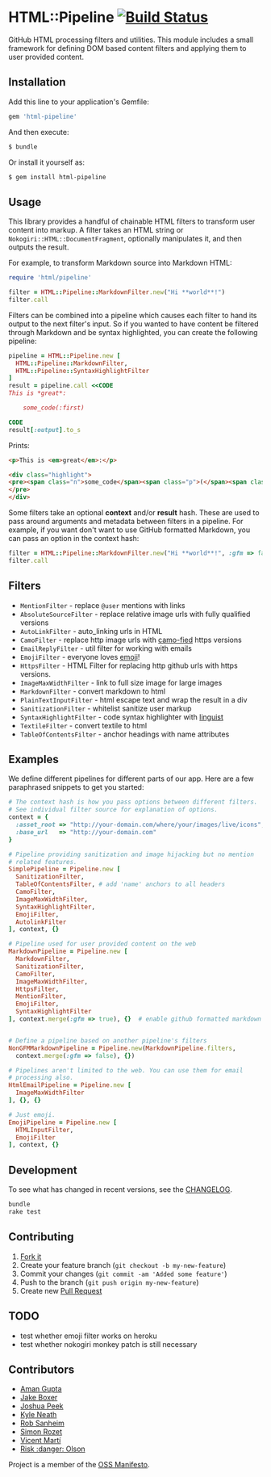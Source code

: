 # HTML::Pipeline [![Build Status](https://secure.travis-ci.org/jch/html-pipeline.png)](http://travis-ci.org/jch/html-pipeline)

GitHub HTML processing filters and utilities. This module includes a small
framework for defining DOM based content filters and applying them to user
provided content.

## Installation

Add this line to your application's Gemfile:

```ruby
gem 'html-pipeline'
```

And then execute:

```sh
$ bundle
```

Or install it yourself as:

```sh
$ gem install html-pipeline
```

## Usage

This library provides a handful of chainable HTML filters to transform user
content into markup. A filter takes an HTML string or
`Nokogiri::HTML::DocumentFragment`, optionally manipulates it, and then
outputs the result.

For example, to transform Markdown source into Markdown HTML:

```ruby
require 'html/pipeline'

filter = HTML::Pipeline::MarkdownFilter.new("Hi **world**!")
filter.call
```

Filters can be combined into a pipeline which causes each filter to hand its
output to the next filter's input. So if you wanted to have content be
filtered through Markdown and be syntax highlighted, you can create the
following pipeline:

```ruby
pipeline = HTML::Pipeline.new [
  HTML::Pipeline::MarkdownFilter,
  HTML::Pipeline::SyntaxHighlightFilter
]
result = pipeline.call <<CODE
This is *great*:

    some_code(:first)

CODE
result[:output].to_s
```

Prints:

```html
<p>This is <em>great</em>:</p>

<div class="highlight">
<pre><span class="n">some_code</span><span class="p">(</span><span class="ss">:first</span><span class="p">)</span>
</pre>
</div>
```

Some filters take an optional **context** and/or **result** hash. These are
used to pass around arguments and metadata between filters in a pipeline. For
example, if you want don't want to use GitHub formatted Markdown, you can
pass an option in the context hash:

```ruby
filter = HTML::Pipeline::MarkdownFilter.new("Hi **world**!", :gfm => false)
filter.call
```

## Filters

* `MentionFilter` - replace `@user` mentions with links
* `AbsoluteSourceFilter` - replace relative image urls with fully qualified versions
* `AutoLinkFilter` - auto_linking urls in HTML
* `CamoFilter` - replace http image urls with [camo-fied](https://github.com/atmos/camo) https versions
* `EmailReplyFilter` - util filter for working with emails
* `EmojiFilter` - everyone loves [emoji](http://www.emoji-cheat-sheet.com/)!
* `HttpsFilter` - HTML Filter for replacing http github urls with https versions.
* `ImageMaxWidthFilter` - link to full size image for large images
* `MarkdownFilter` - convert markdown to html
* `PlainTextInputFilter` - html escape text and wrap the result in a div
* `SanitizationFilter` - whitelist sanitize user markup
* `SyntaxHighlightFilter` - code syntax highlighter with [linguist](https://github.com/github/linguist)
* `TextileFilter` - convert textile to html
* `TableOfContentsFilter` - anchor headings with name attributes

## Examples

We define different pipelines for different parts of our app. Here are a few
paraphrased snippets to get you started:

```ruby
# The context hash is how you pass options between different filters.
# See individual filter source for explanation of options.
context = {
  :asset_root => "http://your-domain.com/where/your/images/live/icons",
  :base_url   => "http://your-domain.com"
}

# Pipeline providing sanitization and image hijacking but no mention
# related features.
SimplePipeline = Pipeline.new [
  SanitizationFilter,
  TableOfContentsFilter, # add 'name' anchors to all headers
  CamoFilter,
  ImageMaxWidthFilter,
  SyntaxHighlightFilter,
  EmojiFilter,
  AutolinkFilter
], context, {}

# Pipeline used for user provided content on the web
MarkdownPipeline = Pipeline.new [
  MarkdownFilter,
  SanitizationFilter,
  CamoFilter,
  ImageMaxWidthFilter,
  HttpsFilter,
  MentionFilter,
  EmojiFilter,
  SyntaxHighlightFilter
], context.merge(:gfm => true), {}  # enable github formatted markdown


# Define a pipeline based on another pipeline's filters
NonGFMMarkdownPipeline = Pipeline.new(MarkdownPipeline.filters,
  context.merge(:gfm => false), {})

# Pipelines aren't limited to the web. You can use them for email
# processing also.
HtmlEmailPipeline = Pipeline.new [
  ImageMaxWidthFilter
], {}, {}

# Just emoji.
EmojiPipeline = Pipeline.new [
  HTMLInputFilter,
  EmojiFilter
], context, {}
```

## Development

To see what has changed in recent versions, see the [CHANGELOG](https://github.com/jch/html-pipeline/blob/master/CHANGELOG.md).

```sh
bundle
rake test
```

## Contributing

1. [Fork it](https://help.github.com/articles/fork-a-repo)
2. Create your feature branch (`git checkout -b my-new-feature`)
3. Commit your changes (`git commit -am 'Added some feature'`)
4. Push to the branch (`git push origin my-new-feature`)
5. Create new [Pull Request](https://help.github.com/articles/using-pull-requests)


## TODO

* test whether emoji filter works on heroku
* test whether nokogiri monkey patch is still necessary

## Contributors

* [Aman Gupta](mailto:aman@tmm1.net)
* [Jake Boxer](mailto:jake@github.com)
* [Joshua Peek](mailto:josh@joshpeek.com)
* [Kyle Neath](mailto:kneath@gmail.com)
* [Rob Sanheim](mailto:rsanheim@gmail.com)
* [Simon Rozet](mailto:simon@rozet.name)
* [Vicent Martí](mailto:tanoku@gmail.com)
* [Risk :danger: Olson](mailto:technoweenie@gmail.com)

Project is a member of the [OSS Manifesto](http://ossmanifesto.org/).

